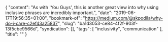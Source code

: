 {
  "content": "As with 'You Guys', this is another great view into why using inclusive phrases are incredibly important.",
  "date": "2019-06-17T19:56:35+01:00",
  "bookmark-of": "https://medium.com/@skpodila/why-do-i-care-c2ef43a25837",
  "slug": "ba1d3053-ce84-4f2f-903f-13f5cbe9566d",
  "syndication": [],
  "tags": [
    "inclusivity",
    "communication"
  ],
  "title": ""
}
